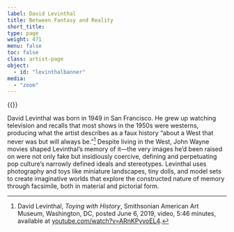 ```yaml
---
label: David Levinthal
title: Between Fantasy and Reality
short_title:
type: page
weight: 471
menu: false
toc: false
class: artist-page
object:
  - id: "levinthalbanner"
media:
  - "zoom"
---
```

{{<q-figure id="levinthalbanner">}}

David Levinthal was born in 1949 in San Francisco. He grew up watching television and recalls that most shows in the 1950s were westerns, producing what the artist describes as a faux history “about a West that never was but will always be.”[^1] Despite living in the West, John Wayne movies shaped Levinthal’s memory of it—the very images he’d been raised on were not only fake but insidiously coercive, defining and perpetuating pop culture’s narrowly defined ideals and stereotypes. Levinthal uses photography and toys like miniature landscapes, tiny dolls, and model sets to create imaginative worlds that explore the constructed nature of memory through facsimile, both in material and pictorial form.

[^1]: David Levinthal, *Toying with History*, Smithsonian American Art Museum, Washington, DC, posted June 6, 2019, video, 5:46 minutes, available at [youtube.com/watch?v=ARnKPyvoEL4](https://www.youtube.com/watch?v=ARnKPyvoEL4).
